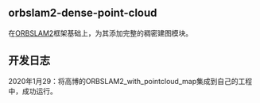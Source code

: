## orbslam2-dense-point-cloud

在[ORBSLAM2](https://github.com/raulmur/ORB_SLAM2)框架基础上，为其添加完整的稠密建图模块。


## 开发日志

2020年1月29：将高博的ORBSLAM2_with_pointcloud_map集成到自己的工程中，成功运行。





















